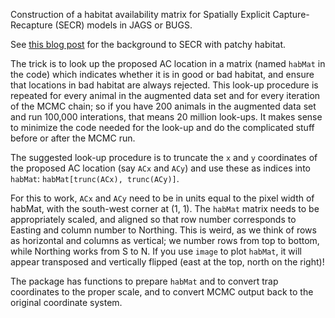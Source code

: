 Construction of a habitat availability matrix for Spatially Explicit Capture-Recapture (SECR) models in JAGS or BUGS.

See [this blog post](http://mikemeredith.net/blog/1309_SECR_in_JAGS_patchy_habitat.htm) for the background to SECR with patchy habitat.

The trick is to look up the proposed AC location in a matrix (named `habMat` in the code) which indicates whether it is in good or bad habitat, and ensure that locations in bad habitat are always rejected. This look-up procedure is repeated for every animal in the augmented data set and for every iteration of the MCMC chain; so if you have 200 animals in the augmented data set and run 100,000 interations, that means 20 million look-ups. It makes sense to minimize the code needed for the look-up and do the complicated stuff before or after the MCMC run.

The suggested look-up procedure is to truncate the `x` and `y` coordinates of the proposed AC location (say `ACx` and `ACy`) and use these as indices into `habMat`: `habMat[trunc(ACx), trunc(ACy)]`.

For this to work, `ACx` and `ACy` need to be in units equal to the pixel width of habMat, with the south-west corner at (1, 1). The `habMat` matrix needs to be appropriately scaled, and aligned so that row number corresponds to Easting and column number to Northing. This is weird, as we think of rows as horizontal and columns as vertical; we number rows from top to bottom, while Northing works from S to N. If you use `image` to plot `habMat`, it will appear transposed and vertically flipped (east at the top, north on the right)!

The package has functions to prepare `habMat` and to convert trap coordinates to the proper scale, and to convert MCMC output back to the original coordinate system.
